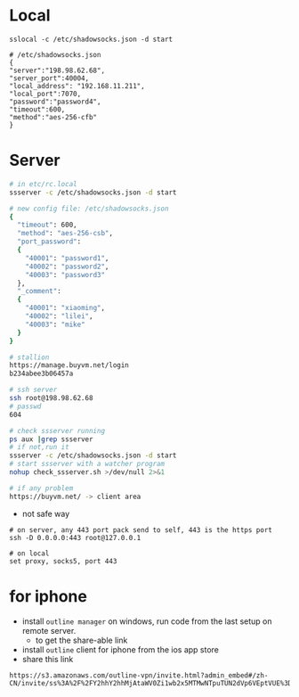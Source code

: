 # Local
```
sslocal -c /etc/shadowsocks.json -d start

# /etc/shadowsocks.json
{
"server":"198.98.62.68",
"server_port":40004,
"local_address": "192.168.11.211",
"local_port":7070,
"password":"password4",
"timeout":600,
"method":"aes-256-cfb"
}

```

# Server
``` bash
# in etc/rc.local
ssserver -c /etc/shadowsocks.json -d start

# new config file: /etc/shadowsocks.json
{
  "timeout": 600,
  "method": "aes-256-csb",
  "port_password":
  {
    "40001": "password1",
    "40002": "password2",
    "40003": "password3"
  },
  "_comment":
  {
    "40001": "xiaoming",
    "40002": "lilei",
    "40003": "mike"
  }
}

# stallion
https://manage.buyvm.net/login
b234abee3b06457a

# ssh server
ssh root@198.98.62.68
# passwd
604

# check ssserver running
ps aux |grep ssserver
# if not,run it
ssserver -c /etc/shadowsocks.json -d start
# start ssserver with a watcher program
nohup check_ssserver.sh >/dev/null 2>&1

# if any problem
https://buyvm.net/ -> client area

```

* not safe way
```
# on server, any 443 port pack send to self, 443 is the https port
ssh -D 0.0.0.0:443 root@127.0.0.1

# on local
set proxy, socks5, port 443
```

# for iphone
* install `outline manager` on windows, run code from the last setup on remote server.
    * to get the share-able link
* install `outline` client for iphone from the ios app store
* share this link
```
https://s3.amazonaws.com/outline-vpn/invite.html?admin_embed#/zh-CN/invite/ss%3A%2F%2FY2hhY2hhMjAtaWV0Zi1wb2x5MTMwNTpuTUN2dVp6VEptVUE%3D%40198.98.62.68%3A48900%2F%3Foutline%3D1
```
